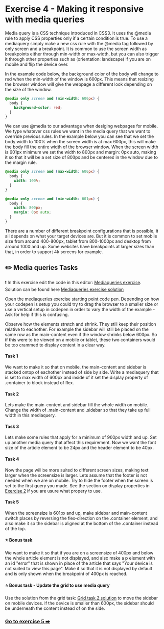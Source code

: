 # Exercise 4 - Making it responsive with media queries

Media query is a CSS technique introduced in CSS3.
It uses the @media rule to apply CSS properties only if a certain condition is true.
To use a mediaquery simply make a new css rule with the @media tag followed by only screen and a breakpoint. It is common to use the screen width as breakpoints either through min-width or max-width, but you can also trigger it through other properties such as (orientation: landscape) if you are on mobile and flip the device over.

In the example code below, the background color of the body will change to red when the min-width of the window is 600px. This means that resizing the browser window will give the webpage a different look depending on the size of the window.

```css
@media only screen and (min-width: 600px) {
  body {
    background-color: red;
  }
}
```

We can use @media to our advantage when desiging webpages for mobile. We type whatever css rules we want in the media query that we want to override previous rules.
In the example below you can see that we set the body width to 100% when the screen width is at max 600px, this will make the body fill the entire width of the browser window. When the screen width is 601px minimum we set the width to 800px and margin: 0px auto, making it so that it will be a set size of 800px and be centered in the window due to the margin rule.

```css
@media only screen and (max-width: 600px) {
  body {
    width: 100%;
  }
}

@media only screen and (min-width: 601px) {
  body {
    width: 800px;
    margin: 0px auto;
  }
}
```

There are a number of different breakpoint configurations that is possible, it all depends on what your target devices are. But it is common to set mobile size from around 400-800px, tablet from 800-1000px and desktop from around 1000 and up. Some websites have breakpoints at larger sizes than that, in order to support 4k screens for example.

## :pencil2: Media queries Tasks

:exclamation: In this exercise edit the code in this editor: [Mediaqueries exercise](https://codepen.io/taranger/pen/dreBay).  
Solution can be found here [Mediaqueries exercise solution](https://codepen.io/taranger/pen/vPjqbN)

Open the mediaqueries exercise starting point code pen. Depending on how your codepen is setup you could try to drag the browser to a smaller size or use a vertical setup in codepen in order to vary the width of the example - Ask for help if this is confusing. 

Observe how the elements stretch and shrink. They still keep their position relative to eachother. For example the sidebar will still be placed on the same row as the main-content even if the window shrinks below 600px. So if this were to be viewed on a mobile or tablet, these two containers would be too crammed to display content in a clear way.

#### Task 1

We want to make it so that on mobile, the main-content and sidebar is stacked ontop of eachother instead of side by side. Write a mediaquery that is set to max width of 600px and inside of it set the display property of .container to block instead of flex.

#### Task 2

Lets make the main-content and sidebar fill the whole width on mobile. Change the width of .main-content and .sidebar so that they take up full width in this mediaquery.

#### Task 3

Lets make some rules that apply for a minimum of 900px width and up. Set up another media query that affect this requirement. Now we want the font size of the article element to be 24px and the header element to be 40px.

#### Task 4

Now the page will be more suited to different screen sizes, making text larger when the screensize is larger. Lets assume that the footer is not needed when we are on mobile. Try to hide the footer when the screen is set to the first query you made. See the section on display properties in [Exercise 2](../exercise-2/readme.md) if you are usure what propery to use.

#### Task 5

When the screensize is 601px and up, make sidebar and main-content switch places by reversing the flex-direction on the .container element, and also make it so the sidebar is aligned at the bottom of the .container instead of the top.

#### :star: Bonus task

We want to make it so that if you are on a screensize of 400px and below the whole article element is not displayed, and also make a p element with an id "error" that is shown in place of the article that says "Your device is not suited to view this page". Make it so that it is not displayed by default and is only shown when the breakpoint of 400px is reached.

#### :star: Bonus task - Update the grid to use media query

Use the solution from the grid task: [Grid task 2 solution](https://codepen.io/grynag/pen/BaaPyxO) to move the sidebar on mobile devices. If the device is smaller than 600px, the sidebar should be underneath the content instead of on the side.

### [Go to exercise 5 :arrow_right:](../exercise-5/readme.md)
